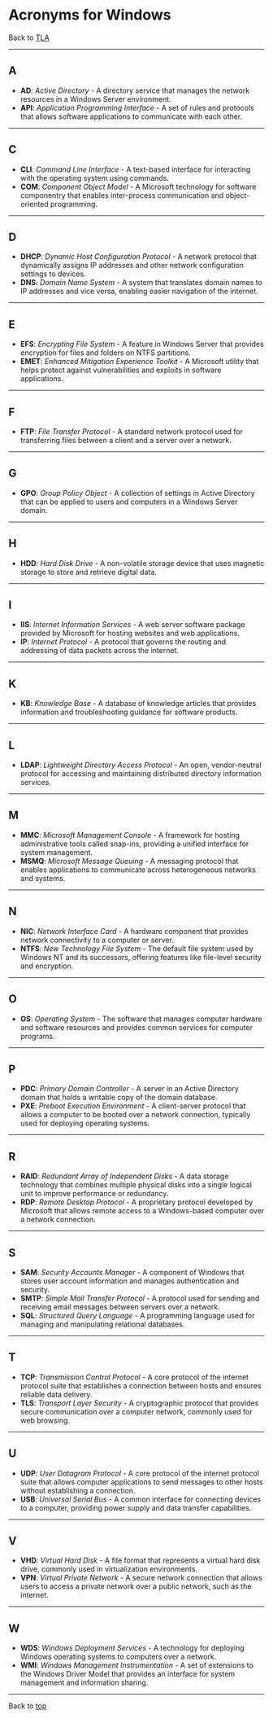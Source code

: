 # Acronyms for Windows

Back to [TLA](../README.md)

---

## A

- **AD**: _Active Directory_ - A directory service that manages the network resources in a Windows Server environment.
- **API**: _Application Programming Interface_ - A set of rules and protocols that allows software applications to communicate with each other.

---

## C

- **CLI**: _Command Line Interface_ - A text-based interface for interacting with the operating system using commands.
- **COM**: _Component Object Model_ - A Microsoft technology for software componentry that enables inter-process communication and object-oriented programming.

---

## D

- **DHCP**: _Dynamic Host Configuration Protocol_ - A network protocol that dynamically assigns IP addresses and other network configuration settings to devices.
- **DNS**: _Domain Name System_ - A system that translates domain names to IP addresses and vice versa, enabling easier navigation of the internet.

---

## E

- **EFS**: _Encrypting File System_ - A feature in Windows Server that provides encryption for files and folders on NTFS partitions.
- **EMET**: _Enhanced Mitigation Experience Toolkit_ - A Microsoft utility that helps protect against vulnerabilities and exploits in software applications.

---

## F

- **FTP**: _File Transfer Protocol_ - A standard network protocol used for transferring files between a client and a server over a network.

---

## G

- **GPO**: _Group Policy Object_ - A collection of settings in Active Directory that can be applied to users and computers in a Windows Server domain.

---

## H

- **HDD**: _Hard Disk Drive_ - A non-volatile storage device that uses magnetic storage to store and retrieve digital data.

---

## I

- **IIS**: _Internet Information Services_ - A web server software package provided by Microsoft for hosting websites and web applications.
- **IP**: _Internet Protocol_ - A protocol that governs the routing and addressing of data packets across the internet.

---

## K

- **KB**: _Knowledge Base_ - A database of knowledge articles that provides information and troubleshooting guidance for software products.

---

## L

- **LDAP**: _Lightweight Directory Access Protocol_ - An open, vendor-neutral protocol for accessing and maintaining distributed directory information services.

---

## M

- **MMC**: _Microsoft Management Console_ - A framework for hosting administrative tools called snap-ins, providing a unified interface for system management.
- **MSMQ**: _Microsoft Message Queuing_ - A messaging protocol that enables applications to communicate across heterogeneous networks and systems.

---

## N

- **NIC**: _Network Interface Card_ - A hardware component that provides network connectivity to a computer or server.
- **NTFS**: _New Technology File System_ - The default file system used by Windows NT and its successors, offering features like file-level security and encryption.

---

## O

- **OS**: _Operating System_ - The software that manages computer hardware and software resources and provides common services for computer programs.

---

## P

- **PDC**: _Primary Domain Controller_ - A server in an Active Directory domain that holds a writable copy of the domain database.
- **PXE**: _Preboot Execution Environment_ - A client-server protocol that allows a computer to be booted over a network connection, typically used for deploying operating systems.

---

## R

- **RAID**: _Redundant Array of Independent Disks_ - A data storage technology that combines multiple physical disks into a single logical unit to improve performance or redundancy.
- **RDP**: _Remote Desktop Protocol_ - A proprietary protocol developed by Microsoft that allows remote access to a Windows-based computer over a network connection.

---

## S

- **SAM**: _Security Accounts Manager_ - A component of Windows that stores user account information and manages authentication and security.
- **SMTP**: _Simple Mail Transfer Protocol_ - A protocol used for sending and receiving email messages between servers over a network.
- **SQL**: _Structured Query Language_ - A programming language used for managing and manipulating relational databases.

---

## T

- **TCP**: _Transmission Control Protocol_ - A core protocol of the internet protocol suite that establishes a connection between hosts and ensures reliable data delivery.
- **TLS**: _Transport Layer Security_ - A cryptographic protocol that provides secure communication over a computer network, commonly used for web browsing.

---

## U

- **UDP**: _User Datagram Protocol_ - A core protocol of the internet protocol suite that allows computer applications to send messages to other hosts without establishing a connection.
- **USB**: _Universal Serial Bus_ - A common interface for connecting devices to a computer, providing power supply and data transfer capabilities.

---

## V

- **VHD**: _Virtual Hard Disk_ - A file format that represents a virtual hard disk drive, commonly used in virtualization environments.
- **VPN**: _Virtual Private Network_ - A secure network connection that allows users to access a private network over a public network, such as the internet.

---

## W

- **WDS**: _Windows Deployment Services_ - A technology for deploying Windows operating systems to computers over a network.
- **WMI**: _Windows Management Instrumentation_ - A set of extensions to the Windows Driver Model that provides an interface for system management and information sharing.

---

Back to [top](#acronyms-for-windows)
